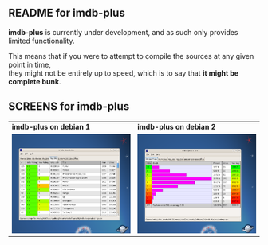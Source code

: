 ## README for imdb-plus

**imdb-plus** is currently under development, and as such only provides limited functionality.

This means that if you were to attempt to compile the sources at any given point in time, <br />
they might not be entirely up to speed, which is to say that **it might be complete bunk**. <br />

## SCREENS for imdb-plus

<table>
  <tr>
    <td><b>imdb-plus on debian 1</b></td>
    <td><b>imdb-plus on debian 2</b></td>
  </tr>
  <tr>
    <td>
      <img width="280" height="200" 
        src="https://github.com/honeymustard/imdb-plus/raw/master/local/ss-linux-1.png" 
        alt="imdb-plus on debian"
      />
    </td>
    <td>
      <img width="280" height="200" 
        src="https://github.com/honeymustard/imdb-plus/raw/master/local/ss-linux-2.png" 
        alt="imdb-plus on debian"
      />
    </td>
  </tr>
</table>